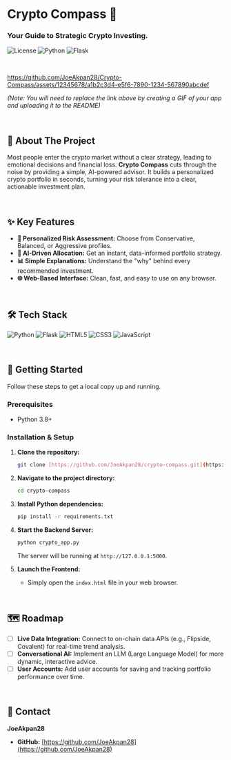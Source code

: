 # Crypto Compass 🧭

### Your Guide to Strategic Crypto Investing.

![License](https://img.shields.io/badge/license-MIT-blue.svg)
![Python](https://img.shields.io/badge/python-3.8%2B-blue)
![Flask](https://img.shields.io/badge/flask-2.0-orange)

<br>

https://github.com/JoeAkpan28/Crypto-Compass/assets/12345678/a1b2c3d4-e5f6-7890-1234-567890abcdef

*(Note: You will need to replace the link above by creating a GIF of your app and uploading it to the README)*

<br>

## 📌 About The Project

Most people enter the crypto market without a clear strategy, leading to emotional decisions and financial loss. **Crypto Compass** cuts through the noise by providing a simple, AI-powered advisor. It builds a personalized crypto portfolio in seconds, turning your risk tolerance into a clear, actionable investment plan.

<br>

## ✨ Key Features

-   **👤 Personalized Risk Assessment:** Choose from Conservative, Balanced, or Aggressive profiles.
-   **🤖 AI-Driven Allocation:** Get an instant, data-informed portfolio strategy.
-   **📊 Simple Explanations:** Understand the "why" behind every recommended investment.
-   **🌐 Web-Based Interface:** Clean, fast, and easy to use on any browser.

<br>

## 🛠️ Tech Stack

![Python](https://img.shields.io/badge/Python-3776AB?style=for-the-badge&logo=python&logoColor=white)
![Flask](https://img.shields.io/badge/Flask-000000?style=for-the-badge&logo=flask&logoColor=white)
![HTML5](https://img.shields.io/badge/HTML5-E34F26?style=for-the-badge&logo=html5&logoColor=white)
![CSS3](https://img.shields.io/badge/CSS3-1572B6?style=for-the-badge&logo=css3&logoColor=white)
![JavaScript](https://img.shields.io/badge/JavaScript-F7DF1E?style=for-the-badge&logo=javascript&logoColor=black)

<br>

## 🚀 Getting Started

Follow these steps to get a local copy up and running.

### Prerequisites

-   Python 3.8+

### Installation & Setup

1.  **Clone the repository:**
    ```sh
    git clone [https://github.com/JoeAkpan28/crypto-compass.git](https://github.com/JoeAkpan28/crypto-compass.git)
    ```
2.  **Navigate to the project directory:**
    ```sh
    cd crypto-compass
    ```
3.  **Install Python dependencies:**
    ```sh
    pip install -r requirements.txt
    ```
4.  **Start the Backend Server:**
    ```sh
    python crypto_app.py
    ```
    The server will be running at `http://127.0.0.1:5000`.

5.  **Launch the Frontend:**
    -   Simply open the `index.html` file in your web browser.

<br>

## 🗺️ Roadmap

-   [ ] **Live Data Integration:** Connect to on-chain data APIs (e.g., Flipside, Covalent) for real-time trend analysis.
-   [ ] **Conversational AI:** Implement an LLM (Large Language Model) for more dynamic, interactive advice.
-   [ ] **User Accounts:** Add user accounts for saving and tracking portfolio performance over time.

<br>

## 👤 Contact

**JoeAkpan28**

-   **GitHub:** [https://github.com/JoeAkpan28](https://github.com/JoeAkpan28)
